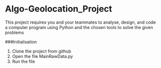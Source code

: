 # Algo-Geolocation_Project
This project requires you and your teammates to analyse, design, and code a computer program using Python and the chosen tools to solve the given problems

###Initialisation
1. Clone the project from github
2. Open the file MainRawData.py
3. Run the file